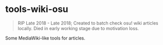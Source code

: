 # tools-wiki-osu

> RIP Late 2018 - Late 2018; Created to batch check osu! wiki articles locally. Died in early working stage due to motivation loss.

Some MediaWiki-like tools for articles.
